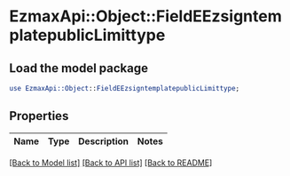 # EzmaxApi::Object::FieldEEzsigntemplatepublicLimittype

## Load the model package
```perl
use EzmaxApi::Object::FieldEEzsigntemplatepublicLimittype;
```

## Properties
Name | Type | Description | Notes
------------ | ------------- | ------------- | -------------

[[Back to Model list]](../README.md#documentation-for-models) [[Back to API list]](../README.md#documentation-for-api-endpoints) [[Back to README]](../README.md)


